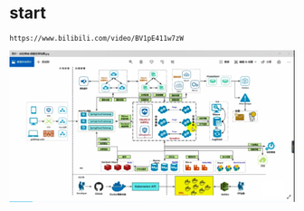 # start	
```text
https://www.bilibili.com/video/BV1pE411w7zW
```
![image text](pictures/infrastruction_overview.png)
